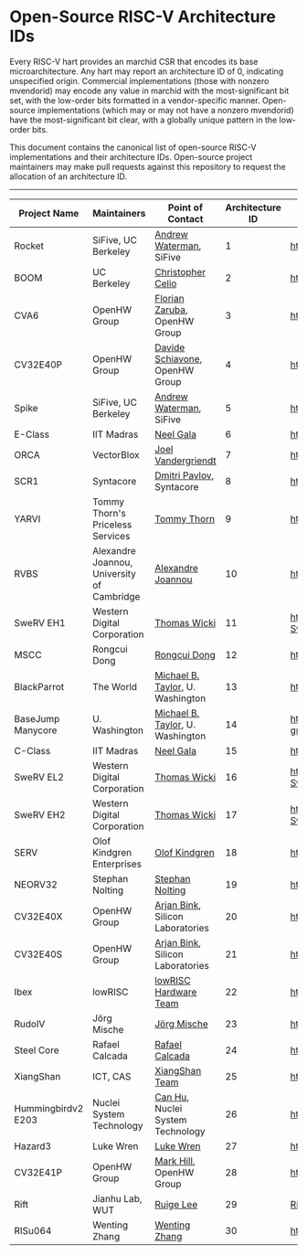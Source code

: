 Open-Source RISC-V Architecture IDs
========================================

Every RISC-V hart provides an marchid CSR that encodes its base
microarchitecture.  Any hart may report an architecture ID of 0, indicating
unspecified origin.  Commercial implementations (those with nonzero mvendorid)
may encode any value in marchid with the most-significant bit set, with the
low-order bits formatted in a vendor-specific manner.  Open-source
implementations (which may or may not have a nonzero mvendorid) have the
most-significant bit clear, with a globally unique pattern in the low-order
bits.

This document contains the canonical list of open-source RISC-V implementations
and their architecture IDs.  Open-source project maintainers may make pull
requests against this repository to request the allocation of an architecture
ID.

---------------------------------------------------------------------------------------------------------------------------------------------------------------------------------------
Project Name  | Maintainers                     | Point of Contact                                            | Architecture ID   | Project URL                                         
------------- | ------------------------------- | ----------------------------------------------------------- | ----------------- | --------------------------------------------------- 
Rocket        | SiFive, UC Berkeley             | [Andrew Waterman](mailto:andrew@sifive.com), SiFive         | 1                 | https://github.com/chipsalliance/rocket-chip
BOOM          | UC Berkeley                     | [Christopher Celio](mailto:celio@berkeley.edu)              | 2                 | https://github.com/riscv-boom/riscv-boom
CVA6          | OpenHW Group                    | [Florian Zaruba](mailto:florian@openhwgroup.org), OpenHW Group | 3                 | https://github.com/openhwgroup/cva6             
CV32E40P      | OpenHW Group                    | [Davide Schiavone](mailto:davide@openhwgroup.org), OpenHW Group | 4                 | https://github.com/openhwgroup/cv32e40p
Spike         | SiFive, UC Berkeley             | [Andrew Waterman](mailto:andrew@sifive.com), SiFive         | 5                 | https://github.com/riscv/riscv-isa-sim              
E-Class       | IIT Madras                      | [Neel Gala](mailto:neelgala@gmail.com)                      | 6                 | https://gitlab.com/shaktiproject/cores/e-class
ORCA          | VectorBlox                      | [Joel Vandergriendt](mailto:joel@vectorblox.com)            | 7                 | https://github.com/vectorblox/orca
SCR1          | Syntacore                       | [Dmitri Pavlov](mailto:dmitri.pavlov@syntacore.com), Syntacore| 8               | https://github.com/syntacore/scr1
YARVI         | Tommy Thorn's Priceless Services| [Tommy Thorn](mailto:tommy-github2@thorn.ws)                | 9                 | https://github.com/tommythorn/yarvi
RVBS          | Alexandre Joannou, University of Cambridge| [Alexandre Joannou](mailto:aj443@cl.cam.ac.uk)    | 10                | https://github.com/CTSRD-CHERI/RVBS
SweRV EH1     | Western Digital Corporation     | [Thomas Wicki](mailto:Thomas.Wicki@wdc.com)                 | 11                | https://github.com/chipsalliance/Cores-SweRV
MSCC          | Rongcui Dong                    | [Rongcui Dong](mailto:rongcuid@outlook.com)                | 12 | https://github.com/rongcuid/MSCC
BlackParrot   | The World                       | [Michael B. Taylor](mailto:prof.taylor@gmail.com), U. Washington | 13 |  https://github.com/black-parrot 
BaseJump Manycore   | U. Washington             | [Michael B. Taylor](mailto:prof.taylor@gmail.com), U. Washington | 14 |  https://github.com/bespoke-silicon-group/bsg_manycore 
C-Class       | IIT Madras                      | [Neel Gala](mailto:neelgala@gmail.com)                      | 15                 | https://gitlab.com/shaktiproject/cores/c-class
SweRV EL2     | Western Digital Corporation     | [Thomas Wicki](mailto:Thomas.Wicki@wdc.com)                 | 16                | https://github.com/chipsalliance/Cores-SweRV-EL2
SweRV EH2     | Western Digital Corporation     | [Thomas Wicki](mailto:Thomas.Wicki@wdc.com)                 | 17                | https://github.com/chipsalliance/Cores-SweRV-EH2
SERV          | Olof Kindgren Enterprises       | [Olof Kindgren](mailto:olof.kindgren@gmail.com)             | 18                | https://github.com/olofk/serv
NEORV32       | Stephan Nolting                 | [Stephan Nolting](mailto:stnolting@gmail.com)               | 19                | https://github.com/stnolting/neorv32
CV32E40X      | OpenHW Group                    | [Arjan Bink](mailto:arjan.bink@silabs.com), Silicon Laboratories | 20           | https://github.com/openhwgroup/cv32e40x
CV32E40S      | OpenHW Group                    | [Arjan Bink](mailto:arjan.bink@silabs.com), Silicon Laboratories | 21           | https://github.com/openhwgroup/cv32e40s
Ibex          | lowRISC                         | [lowRISC Hardware Team](mailto:hardware@lowrisc.org)        | 22                | https://github.com/lowRISC/ibex
RudolV        | Jörg Mische                     | [Jörg Mische](mailto:bobbl@gmx.de)                          | 23                | https://github.com/bobbl/rudolv
Steel Core    | Rafael Calcada                  | [Rafael Calcada](mailto:rafaelcalcada@gmail.com)            | 24                | https://github.com/rafaelcalcada/steel-core
XiangShan     | ICT, CAS                        | [XiangShan Team](mailto:xiangshan-all@ict.ac.cn)            | 25                | https://github.com/OpenXiangShan/XiangShan
Hummingbirdv2 E203  | Nuclei System Technology  | [Can Hu](mailto:canhu@nucleisys.com), Nuclei System Technology  | 26            | https://github.com/riscv-mcu/e203_hbirdv2
Hazard3       | Luke Wren                       | [Luke Wren](mailto:wren6991@gmail.com)                       | 27                | https://github.com/wren6991/hazard3
CV32E41P      | OpenHW Group                    | [Mark Hill](mailto:mark.hill@huawei.com), OpenHW Group        | 28            | https://github.com/openhwgroup/cv32e41p
Rift          | Jianhu Lab, WUT                 | [Ruige Lee](mailto:295054118@whut.edu.cn)                     | 29            | [RiftCore](https://github.com/whutddk/RiftCore), [Rift2Core](https://github.com/whutddk/Rift2Core)
RISu064       | Wenting Zhang                   | [Wenting Zhang](mailto:zephray@outlook.com)                 | 30                | https://github.com/zephray/RISu064
